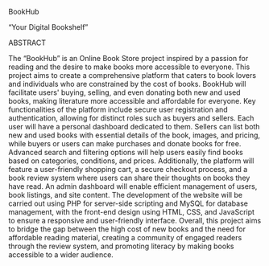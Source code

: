 BookHub

“Your Digital Bookshelf”

ABSTRACT

The “BookHub” is an Online Book Store project inspired by a passion for reading and the desire to make books more accessible to everyone. This project aims to create a comprehensive platform that caters to book lovers and individuals who are constrained by the cost of books. BookHub will facilitate users' buying, selling, and even donating both new and used books, making literature more accessible and affordable for everyone.
Key functionalities of the platform include secure user registration and authentication, allowing for distinct roles such as buyers and sellers. Each user will have a personal dashboard dedicated to them. Sellers can list both new and used books with essential details of the book, images, and pricing, while buyers or users can make purchases and donate books for free. Advanced search and filtering options will help users easily find books based on categories, conditions, and prices. Additionally, the platform will feature a user-friendly shopping cart, a secure checkout process, and a book review system where users can share their thoughts on books they have read. An admin dashboard will enable efficient management of users, book listings, and site content.
The development of the website will be carried out using PHP for server-side scripting and MySQL for database management, with the front-end design using HTML, CSS, and JavaScript to ensure a responsive and user-friendly interface. Overall, this project aims to bridge the gap between the high cost of new books and the need for affordable reading material, creating a community of engaged readers through the review system, and promoting literacy by making books accessible to a wider audience.
